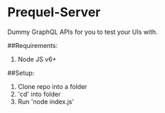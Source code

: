 # Prequel-Server

Dummy GraphQL APIs for you to test your UIs with.

##Requirements:
1. Node JS v6+

##Setup:
1. Clone repo into a folder
2. 'cd' into folder
3. Run 'node index.js'
